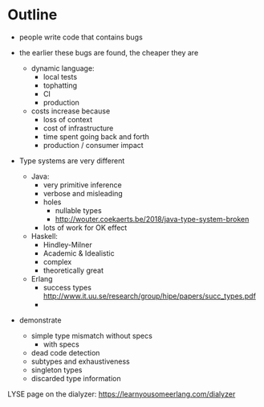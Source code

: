 # Outline

- people write code that contains bugs
- the earlier these bugs are found, the cheaper they are
  - dynamic language:
    - local tests
    - tophatting
    - CI
    - production
  - costs increase because
    - loss of context
    - cost of infrastructure
    - time spent going back and forth
    - production / consumer impact
- Type systems are very different
  - Java:
    - very primitive inference
    - verbose and misleading
    - holes
      - nullable types
      - http://wouter.coekaerts.be/2018/java-type-system-broken
    - lots of work for OK effect
  - Haskell:
    - Hindley-Milner
    - Academic & Idealistic
    - complex
    - theoretically great
  - Erlang
    - success types http://www.it.uu.se/research/group/hipe/papers/succ_types.pdf
    -


- demonstrate
  - simple type mismatch without specs
    - with specs
  - dead code detection
  - subtypes and exhaustiveness
  - singleton types
  - discarded type information

LYSE page on the dialyzer:
https://learnyousomeerlang.com/dialyzer
